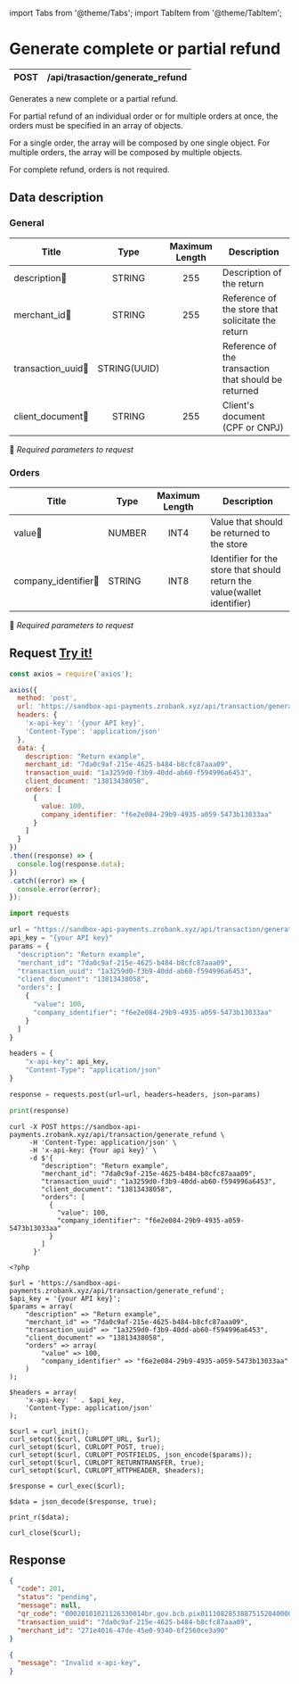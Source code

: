 import Tabs from '@theme/Tabs';
import TabItem from '@theme/TabItem';

# Generate complete or partial refund

| POST      | /api/trasaction/generate_refund |
| --------- | ------------------------------- |

Generates a new complete or a partial refund.

For partial refund of an individual order or for multiple orders at once, the orders must be specified in an array of objects.

For a single order, the array will be composed by one single object. For multiple orders, the array will be composed by multiple objects.

For complete refund, orders is not required.

## Data description

### General

| Title                                    | Type        |Maximum Length                    | Description                                              |
| ---------------------------------------- | :---------: |:-------------------------------: | -------------------------------------------------------- |
| description:small_orange_diamond:        | STRING      |   255                            | Description of the return                                |
| merchant_id:small_orange_diamond:        | STRING      |   255                            | Reference of the store that solicitate the return        |
| transaction_uuid:small_orange_diamond:   | STRING(UUID)|                                  | Reference of the transaction that should be returned     |
| client_document:small_orange_diamond:    | STRING      |   255                            | Client's document (CPF or CNPJ)                          |
:small_orange_diamond: *Required parameters to request*

### Orders

| Title                                    | Type        |Maximum Length                      | Description                                                             |
| ---------------------------------------- | ----------- |:--------------------------------:  | ----------------------------------------------------------------------- |
| value:small_orange_diamond:              | NUMBER      |  INT4                              | Value that should be returned to the store                              |
| company_identifier:small_orange_diamond: | STRING      |  INT8                              | Identifier for the store that should return the value(wallet identifier)|
:small_orange_diamond: *Required parameters to request*

## Request <a href="https://sandbox-api-payments.zrobank.xyz/api/documentation" class="try-btn">Try it!</a>


<Tabs>
<TabItem value="js_axios" label="NodeJS">

```js title=Axios
const axios = require('axios');

axios({
  method: 'post',
  url: 'https://sandbox-api-payments.zrobank.xyz/api/transaction/generate_refund',
  headers: {
    'x-api-key': '{your API key}',
    'Content-Type': 'application/json'
  },
  data: {
    description: "Return example",
    merchant_id: "7da0c9af-215e-4625-b484-b8cfc87aaa09",
    transaction_uuid: "1a3259d0-f3b9-40dd-ab60-f594996a6453",
    client_document: "13813438058",
    orders: [
      {
        value: 100,
        company_identifier: "f6e2e084-29b9-4935-a059-5473b13033aa"
      }
    ]
  }
})
.then((response) => {
  console.log(response.data);
})
.catch((error) => {
  console.error(error);
});
```
</TabItem>

<TabItem value="py" label="Python">

```python title=Requests
import requests

url = "https://sandbox-api-payments.zrobank.xyz/api/transaction/generate_refund"
api_key = "{your API key}"
params = {
  "description": "Return example",
  "merchant_id": "7da0c9af-215e-4625-b484-b8cfc87aaa09",
  "transaction_uuid": "1a3259d0-f3b9-40dd-ab60-f594996a6453",
  "client_document": "13813438058",
  "orders": [
    {
      "value": 100,
      "company_identifier": "f6e2e084-29b9-4935-a059-5473b13033aa"
    }
  ]
}

headers = {
    "x-api-key": api_key,
    "Content-Type": "application/json"
}

response = requests.post(url=url, headers=headers, json=params)

print(response)

```
</TabItem>
<TabItem value="shell" label="Shell">

```shell title=CURL
curl -X POST https://sandbox-api-payments.zrobank.xyz/api/transaction/generate_refund \
     -H 'Content-Type: application/json' \
     -H 'x-api-key: {Your api key}' \
     -d $'{
        "description": "Return example",
        "merchant_id": "7da0c9af-215e-4625-b484-b8cfc87aaa09",
        "transaction_uuid": "1a3259d0-f3b9-40dd-ab60-f594996a6453",
        "client_document": "13813438058",
        "orders": [
          {
            "value": 100,
            "company_identifier": "f6e2e084-29b9-4935-a059-5473b13033aa"
          }
        ]
      }'
```
</TabItem>
<TabItem value="php" label="PHP">

```shell title=CURL
<?php

$url = 'https://sandbox-api-payments.zrobank.xyz/api/transaction/generate_refund';
$api_key = '{your API key}';
$params = array(
    "description" => "Return example",
    "merchant_id" => "7da0c9af-215e-4625-b484-b8cfc87aaa09",
    "transaction_uuid" => "1a3259d0-f3b9-40dd-ab60-f594996a6453",
    "client_document" => "13813438058",
    "orders" => array(
        "value" => 100,
        "company_identifier" => "f6e2e084-29b9-4935-a059-5473b13033aa"
    )
);

$headers = array(
    'x-api-key: ' . $api_key,
    'Content-Type: application/json'
);

$curl = curl_init();
curl_setopt($curl, CURLOPT_URL, $url);
curl_setopt($curl, CURLOPT_POST, true);
curl_setopt($curl, CURLOPT_POSTFIELDS, json_encode($params));
curl_setopt($curl, CURLOPT_RETURNTRANSFER, true);
curl_setopt($curl, CURLOPT_HTTPHEADER, $headers);

$response = curl_exec($curl);

$data = json_decode($response, true);

print_r($data);

curl_close($curl);
```
</TabItem>
</Tabs>

## Response

<Tabs>
<TabItem value="201" label="201">

```json  title=/api/transaction/generate_refund
{
  "code": 201,
  "status": "pending",
  "message": null,
  "qr_code": "00020101021126330014br.gov.bcb.pix0111082853887515204000053039865406100.005802BR5912API DE TESTE6009SAO PAULO620605022163045927",
  "transaction_uuid": "7da0c9af-215e-4625-b484-b8cfc87aaa09",
  "merchant_id": "271e4016-47de-45e0-9340-6f2560ce3a90"
}
```
</TabItem>

<TabItem value="401" label="401">

```json  title=/api/transaction/generate_refund
{
  "message": "Invalid x-api-key",
}
```
</TabItem>
</Tabs>

